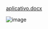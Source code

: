 
[aplicativo.docx](https://github.com/user-attachments/files/15838638/aplicativo.docx)

![image](https://github.com/Kelvinnegrini10/my-class3/assets/166623008/2285e045-228b-41a2-8440-36a5fb9ddf55)
